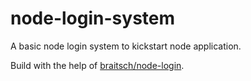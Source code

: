 # node-login-system


A basic node login system to kickstart node application.

Build with the help of [braitsch/node-login](https://github.com/braitsch/node-login).